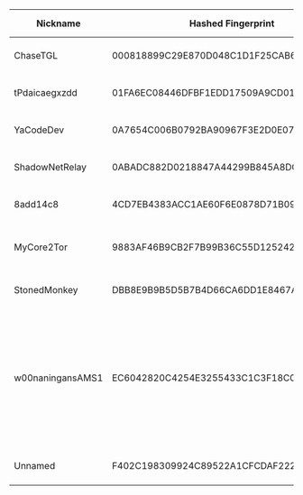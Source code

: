 | Nickname |  Hashed Fingerprint	| Or Addresses | Contact | Running | Flags | Last Seen | First Seen | Last Restarted | Advertised Bandwidth | Platform | Version | Version Status | Recommended Version | Verified hostnames | Exit policy |
|---|---|---|---|---|---|---|---|---|---|---|---|---|---|---|---|
|ChaseTGL | 000818899C29E870D048C1D1F25CAB6AEFE4175D | ["23.169.120.125:4187"] | r@reubenpeck.com | true | Running, V2Dir, Valid | 2025-08-23 10:00:00 | 2025-08-23 10:00:00 | 2025-08-23 09:16:36 | 0 | Tor 0.4.8.10 on Linux | 0.4.8.10 | recommended | true | N/A | ["reject *:*"]|
|tPdaicaegxzdd | 01FA6EC08446DFBF1EDD17509A9CD01BAED3E380 | ["165.154.202.219:9002"] | martini4@outlook.com | true | Running, V2Dir, Valid | 2025-08-23 10:00:00 | 2025-08-23 09:00:00 | 2025-08-23 08:23:38 | 0 | Tor 0.4.8.17 on Linux | 0.4.8.17 | recommended | true | N/A | ["reject *:*"]|
|YaCodeDev | 0A7654C006B0792BA90967F3E2D0E07F7B045F9D | ["95.67.100.23:9001"] | tor@yacode.dev | true | Running, V2Dir, Valid | 2025-08-23 10:00:00 | 2025-08-23 06:00:00 | 2025-08-23 03:59:04 | 0 | Tor 0.4.8.17 on Linux | 0.4.8.17 | recommended | true | N/A | ["reject *:*"]|
|ShadowNetRelay | 0ABADC882D0218847A44299B845A8DCA9BF2A42D | ["135.181.206.136:9001","[2a01:4f9:c012:67dc::1]:9001"] | admin@example.com | false | Running, V2Dir, Valid | 2025-08-23 01:00:00 | 2025-08-23 01:00:00 | 2025-08-23 00:44:50 | 0 | Tor 0.4.8.17 on Linux | 0.4.8.17 | recommended | true | ["static.136.206.181.135.clients.your-server.de"] | ["reject *:*"]|
|8add14c8 | 4CD7EB4383ACC1AE60F6E0878D71B09FE8FEBA97 | ["77.240.107.71:9001"] | John L Murphy johnmurphy@morke.org | true | Running, Valid | 2025-08-23 10:00:00 | 2025-08-23 09:00:00 | 2025-08-23 08:19:41 | 0 | Tor 0.4.8.17 on Linux | 0.4.8.17 | recommended | true | ["77-240-107-71.cli-eurosignal.cz"] | ["reject *:*"]|
|MyCore2Tor | 9883AF46B9CB2F7B99B36C55D1252420F4D0D89D | ["152.86.6.232:443"] | YESsir@myemail.com | true | Running, V2Dir, Valid | 2025-08-23 10:00:00 | 2025-08-23 01:00:00 | 2025-08-23 00:40:40 | 0 | Tor 0.4.8.17 on FreeBSD | 0.4.8.17 | recommended | true | N/A | ["reject *:*"]|
|StonedMonkey | DBB8E9B9B5D5B7B4D66CA6DD1E8467A9B5E9B612 | ["107.189.28.32:9001"] | jesusmalverde911@protonmail.com | true | Running, V2Dir, Valid | 2025-08-23 10:00:00 | 2025-08-23 00:00:00 | 2025-08-22 23:28:08 | 0 | Tor 0.4.8.14 on Linux | 0.4.8.14 | recommended | true | N/A | ["reject *:*"]|
|w00naningansAMS1 | EC6042820C4254E3255433C1C3F18C0413503FF0 | ["45.58.190.74:443","[2610:150:4001:a120:216:3cff:fe4a:e2a9]:443"] | Sod Off <eat@ass.cymru> | true | Exit, Running, V2Dir, Valid | 2025-08-23 10:00:00 | 2025-08-23 00:00:00 | 2025-08-22 22:55:29 | 0 | Tor 0.4.8.17 on Linux | 0.4.8.17 | recommended | true | N/A | ["reject 0.0.0.0/8:*","reject 169.254.0.0/16:*","reject 127.0.0.0/8:*","reject 192.168.0.0/16:*","reject 10.0.0.0/8:*","reject 172.16.0.0/12:*","reject 45.58.190.74:*","accept *:53","accept *:443","accept *:80","accept *:22","reject *:*"]|
|Unnamed | F402C198309924C89522A1CFCDAF222BED56528F | ["139.180.197.9:443"] | N/A | true | Running, V2Dir, Valid | 2025-08-23 10:00:00 | 2025-08-23 00:00:00 | 2025-08-22 23:40:27 | 0 | Tor 0.4.8.17 on Linux | 0.4.8.17 | recommended | true | N/A | ["reject *:*"]|
